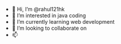 - 👋 Hi, I’m @rahul121hk
- 👀 I’m interested in java coding
- 🌱 I’m currently learning web development
- 💞️ I’m looking to collaborate on 
- 📫 

<!---
rahul121hk/rahul121hk is a ✨ special ✨ repository because its `README.md` (this file) appears on your GitHub profile.
You can click the Preview link to take a look at your changes.
--->
